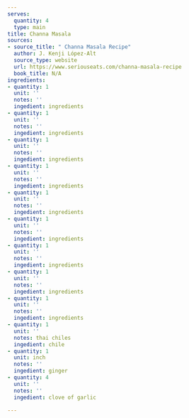 ```yaml
---
serves:
  quantity: 4
  type: main
title: Channa Masala
sources:
- source_title: " Channa Masala Recipe"
  author: J. Kenji López-Alt
  source_type: website
  url: https://www.seriouseats.com/channa-masala-recipe
  book_title: N/A
ingredients:
- quantity: 1
  unit: ''
  notes: ''
  ingedient: ingredients
- quantity: 1
  unit: ''
  notes: ''
  ingedient: ingredients
- quantity: 1
  unit: ''
  notes: ''
  ingedient: ingredients
- quantity: 1
  unit: ''
  notes: ''
  ingedient: ingredients
- quantity: 1
  unit: ''
  notes: ''
  ingedient: ingredients
- quantity: 1
  unit: ''
  notes: ''
  ingedient: ingredients
- quantity: 1
  unit: ''
  notes: ''
  ingedient: ingredients
- quantity: 1
  unit: ''
  notes: ''
  ingedient: ingredients
- quantity: 1
  unit: ''
  notes: ''
  ingedient: ingredients
- quantity: 1
  unit: ''
  notes: thai chiles
  ingedient: chile
- quantity: 1
  unit: inch
  notes: ''
  ingedient: ginger
- quantity: 4
  unit: ''
  notes: ''
  ingedient: clove of garlic

---
```

